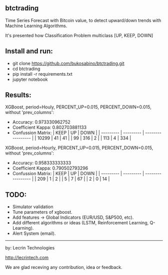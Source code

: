 ## btctrading

Time Series Forecast with Bitcoin value, to detect upward/down trends with Machine Learning Algorithms.

It's presented how Classification Problem multiclass [UP, KEEP, DOWN]

## Install and run:

- git clone https://github.com/bukosabino/btctrading.git
- cd btctrading
- pip install -r requirements.txt
- jupyter notebook

## Results:

XGBoost, period=Houly, PERCENT_UP=0.015, PERCENT_DOWN=0.015, without 'prev_columns':

- Accuracy: 0.973330962752
- Coefficient Kappa: 0.802703881133
- Confussion Matrix:
| KEEP | UP | DOWN |
| --------- | --------- | ----------------- |
| 10299 | 41 | 41 |
| 99 | 316 | 2 |
| 113 | 4 | 334 |

XGBoost, period=Hourly, PERCENT_UP=0.015, PERCENT_DOWN=0.015, without 'prev_columns':

- Accuracy: 0.958333333333
- Coefficient Kappa: 0.790502793296
- Confussion Matrix:
 | KEEP | UP | DOWN |
 | --------- | --------- | ----------------- |
 | 209 | 1 | 2 |
 | 5 | 7 | 67 |
 | 2 | 0 | 14 |

## TODO:

- Simulator validation
- Tune parameters of xgboost.
- Add features -> Global Indicators (EUR/USD, S&P500, etc).
- Add different algorithms or ideas (LSTM, Reinforcement Learning, Q-Learning).
- Alert System (email).

----

by: Lecrin Technologies

http://lecrintech.com

We are glad receving any contribution, idea or feedback.
